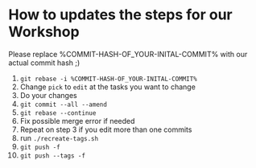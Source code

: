 # How to updates the steps for our Workshop

Please replace %COMMIT-HASH-OF_YOUR-INITAL-COMMIT% with our actual commit hash ;)

1. `git rebase -i %COMMIT-HASH-OF_YOUR-INITAL-COMMIT%`
2. Change `pick` to `edit` at the tasks you want to change
3. Do your changes
4. `git commit --all --amend`
5. `git rebase --continue`
6. Fix possible merge error if needed
7. Repeat on step 3 if you edit more than one commits
8. run `./recreate-tags.sh`
9. `git push -f`
10. `git push --tags -f`

